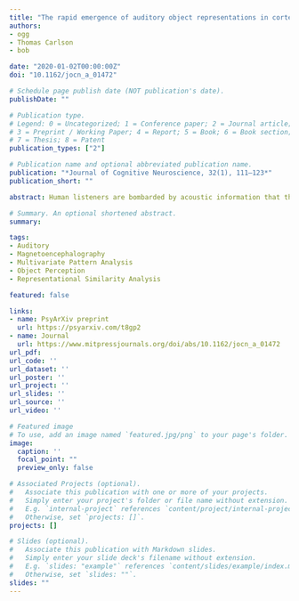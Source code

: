 ```yaml
---
title: "The rapid emergence of auditory object representations in cortex reflect central acoustic attributes"
authors:
- ogg 
- Thomas Carlson
- bob

date: "2020-01-02T00:00:00Z"
doi: "10.1162/jocn_a_01472"

# Schedule page publish date (NOT publication's date).
publishDate: ""

# Publication type.
# Legend: 0 = Uncategorized; 1 = Conference paper; 2 = Journal article;
# 3 = Preprint / Working Paper; 4 = Report; 5 = Book; 6 = Book section;
# 7 = Thesis; 8 = Patent
publication_types: ["2"]

# Publication name and optional abbreviated publication name.
publication: "*Journal of Cognitive Neuroscience, 32(1), 111–123*"
publication_short: ""

abstract: Human listeners are bombarded by acoustic information that the brain rapidly organizes into coherent percepts of objects and events in the environment, which aids speech and music perception. The efficiency of auditory object recognition belies the critical constraint that acoustic stimuli necessarily require time to unfold. Using magentoencephalography (MEG), we studied the time course of the neural processes that transform dynamic acoustic information into auditory object representations. Participants listened to a diverse set of 36 tokens comprising everyday sounds from a typical human environment. Multivariate pattern analysis was used to decode the sound tokens from the MEG recordings. We show that sound tokens can be decoded from brain activity beginning 90 milliseconds after stimulus onset with peak decoding performance occurring at 155 milliseconds post stimulus onset. Decoding performance was primarily driven by differences between category representations (e.g., environmental vs. instrument sounds), although within-category decoding was better than chance. Representational similarity analysis revealed that these emerging neural representations were related to harmonic and spectrotemporal differences among the stimuli, which correspond to canonical acoustic features processed by the auditory pathway. Our findings begin to link the processing of physical sound properties with the perception of auditory objects and events in cortex.

# Summary. An optional shortened abstract.
summary: 

tags:
- Auditory
- Magnetoencephalography
- Multivariate Pattern Analysis
- Object Perception
- Representational Similarity Analysis

featured: false

links:
- name: PsyArXiv preprint
  url: https://psyarxiv.com/t8gp2
- name: Journal
  url: https://www.mitpressjournals.org/doi/abs/10.1162/jocn_a_01472
url_pdf:
url_code: ''
url_dataset: ''
url_poster: ''
url_project: ''
url_slides: ''
url_source: ''
url_video: ''

# Featured image
# To use, add an image named `featured.jpg/png` to your page's folder. 
image:
  caption: ''
  focal_point: ""
  preview_only: false

# Associated Projects (optional).
#   Associate this publication with one or more of your projects.
#   Simply enter your project's folder or file name without extension.
#   E.g. `internal-project` references `content/project/internal-project/index.md`.
#   Otherwise, set `projects: []`.
projects: []

# Slides (optional).
#   Associate this publication with Markdown slides.
#   Simply enter your slide deck's filename without extension.
#   E.g. `slides: "example"` references `content/slides/example/index.md`.
#   Otherwise, set `slides: ""`.
slides: ""
---
```



